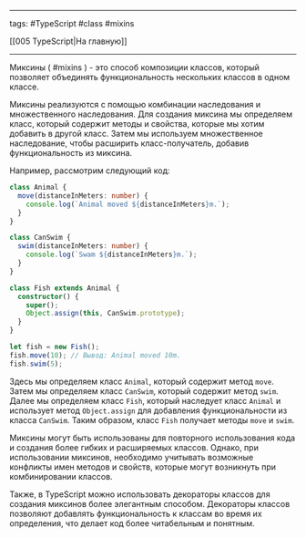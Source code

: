 ____

tags: #TypeScript #class #mixins

[[005 TypeScript|На главную]]

_____

Миксины ( #mixins ) - это способ композиции классов, который позволяет объединять функциональность нескольких классов в одном классе.

Миксины реализуются с помощью комбинации наследования и множественного наследования. Для создания миксина мы определяем класс, который содержит методы и свойства, которые мы хотим добавить в другой класс. Затем мы используем множественное наследование, чтобы расширить класс-получатель, добавив функциональность из миксина.

Например, рассмотрим следующий код:

```typescript
class Animal {
  move(distanceInMeters: number) {
    console.log(`Animal moved ${distanceInMeters}m.`);
  }
}

class CanSwim {
  swim(distanceInMeters: number) {
    console.log(`Swam ${distanceInMeters}m.`);
  }
}

class Fish extends Animal {
  constructor() {
    super();
    Object.assign(this, CanSwim.prototype);
  }
}

let fish = new Fish();
fish.move(10); // Вывод: Animal moved 10m.
fish.swim(5);
```

Здесь мы определяем класс `Animal`, который содержит метод `move`. Затем мы определяем класс `CanSwim`, который содержит метод `swim`. Далее мы определяем класс `Fish`, который наследует класс `Animal` и использует метод `Object.assign` для добавления функциональности из класса `CanSwim`. Таким образом, класс `Fish` получает методы `move` и `swim`.

Миксины могут быть использованы для повторного использования кода и создания более гибких и расширяемых классов. Однако, при использовании миксинов, необходимо учитывать возможные конфликты имен методов и свойств, которые могут возникнуть при комбинировании классов.

Также, в TypeScript можно использовать декораторы классов для создания миксинов более элегантным способом. Декораторы классов позволяют добавлять функциональность к классам во время их определения, что делает код более читабельным и понятным.

